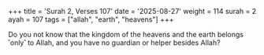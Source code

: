 +++
title = 'Surah 2, Verses 107'
date = '2025-08-27'
weight = 114
surah = 2
ayah = 107
tags = ["allah", "earth", "heavens"]
+++

Do you not know that the kingdom of the heavens and the earth belongs ˹only˺ to Allah, and you have no guardian or helper besides Allah?